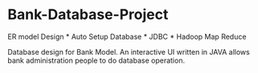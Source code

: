 # Bank-Database-Project
ER model Design * Auto Setup Database * JDBC *  Hadoop Map Reduce

Database design for Bank Model.
An interactive UI written in JAVA allows bank administration people to do database operation.
